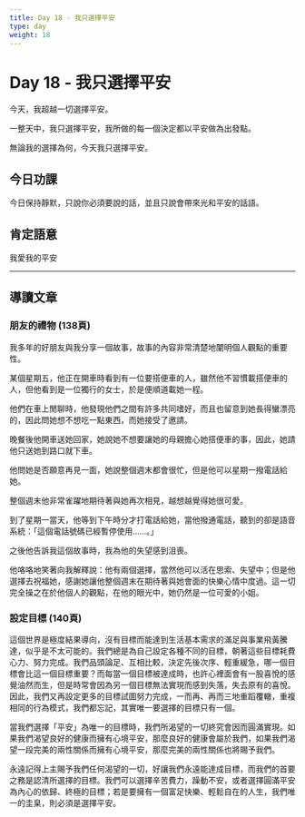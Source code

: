 ```yaml
---
title: Day 18 - 我只選擇平安
type: day
weight: 18
---
```


# Day 18 - 我只選擇平安

今天，我超越一切選擇平安。

一整天中，我只選擇平安，我所做的每一個決定都以平安做為出發點。

無論我的選擇為何，今天我只選擇平安。

## 今日功課

今日保持靜默，只說你必須要說的話，並且只說會帶來光和平安的話語。

## 肯定語意

我愛我的平安

---

## 導讀文章

### 朋友的禮物 (138頁)

我多年的好朋友與我分享一個故事，故事的內容非常清楚地闡明個人觀點的重要性。

某個星期五，他正在開車時看到有一位要搭便車的人，雖然他不習慣載搭便車的人，但他看到是一位獨行的女士，於是便順道載她一程。

他們在車上閒聊時，他發現他們之間有許多共同嗜好，而且也留意到她長得蠻漂亮的，因此問她想不想吃一點東西，而她接受了邀請。

晚餐後他開車送她回家，她說她不想要讓她的母親擔心她搭便車的事，因此，她請他只送她到路口就下車。

他問她是否願意再見一面，她說整個週末都會很忙，但是他可以星期一撥電話給她。

整個週末他非常雀躍地期待著與她再次相見，越想越覺得她很可愛。

到了星期一當天，他等到下午時分才打電話給她，當他撥通電話，聽到的卻是語音系統：「這個電話號碼已經暫停使用……。」

之後他告訴我這個故事時，我為他的失望感到沮喪。

他咯咯地笑著向我解釋說：他有兩個選擇，當然他可以活在思索、失望中；但是他選擇去祝福她，感謝她讓他整個週末在期待著與她會面的快樂心情中度過。這一切完全操之在於他個人的觀點，在他的眼光中，她仍然是一位可愛的小姐。

### 設定目標 (140頁)

這個世界是極度結果導向，沒有目標而能達到生活基本需求的滿足與事業飛黃騰達，似乎是不太可能的。我們總是為自己設定各種不同的目標，朝著這些目標耗費心力、努力完成。我們品頭論足、互相比較，決定先後次序、輕重緩急，哪一個目標會比這一個目標重要？而每當一個目標被達成時，也許心裡面會有一股喜悅的感覺油然而生，但是時常會因為另一個目標無法實現而感到失落，失去原有的喜悅。因此，我們又再設定更多的目標試圖努力完成，一而再、再而三地重蹈覆轍，重複相同的行為模式，我們都忘記，其實唯一要選擇的目標只有一個。

當我們選擇「平安」為唯一的目標時，我們所渴望的一切終究會因而圓滿實現。如果我們渴望良好的健康而擁有心境平安，那麼良好的健康會屬於我們，如果我們渴望一段完美的兩性關係而擁有心境平安，那麼完美的兩性關係也將賜予我們。

永遠記得上主賜予我們任何渴望的一切，好讓我們永遠能達成目標，而我們的首要之務是認清所選擇的目標。我們可以選擇辛苦費力，躁動不安，或者選擇圓滿平安為內心的依歸、終極的目標；若是要擁有一個富足快樂、輕鬆自在的人生，我們唯一的圭臬，則必須是選擇平安。

